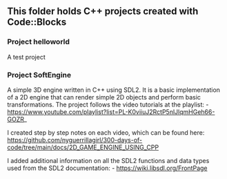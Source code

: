 ## This folder holds C++ projects created with Code::Blocks

### Project helloworld
A test project

### Project SoftEngine
A simple 3D engine written in C++ using SDL2. 
It is a basic implementation of a 2D engine that can render simple 2D objects 
and perform basic transformations.
The project follows the video tutorials at the playlist:
    - https://www.youtube.com/playlist?list=PL-K0viiuJ2RctP5nlJlqmHGeh66-GOZR_

I created step by step notes on each video, which can be found here:
https://github.com/nyguerrillagirl/300-days-of-code/tree/main/docs/2D_GAME_ENGINE_USING_CPP

I added additional information on all the SDL2 functions and data types used from the SDL2 documentation:
    - https://wiki.libsdl.org/FrontPage

    